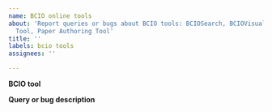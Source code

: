 ```yaml
---
name: BCIO online tools
about: 'Report queries or bugs about BCIO tools: BCIOSearch, BCIOVisualise, Prediction
  Tool, Paper Authoring Tool'
title: ''
labels: bcio tools
assignees: ''

---
```


**BCIO tool**


**Query or bug description**
